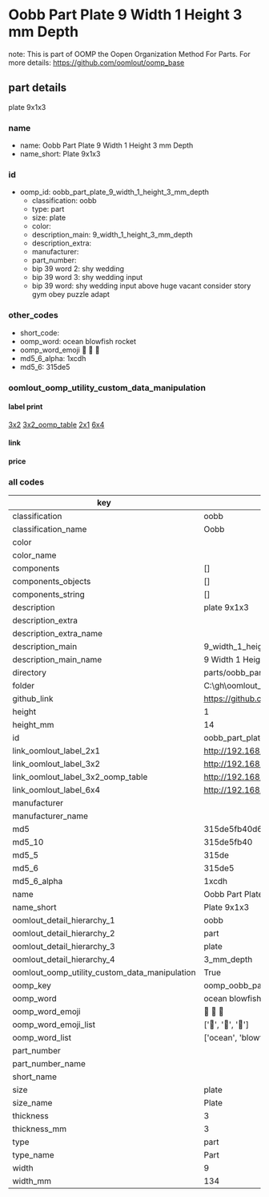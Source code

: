 # Oobb Part Plate 9 Width 1 Height 3 mm Depth  

note: This is part of OOMP the Oopen Organization Method For Parts. For more details: https://github.com/oomlout/oomp_base

##  part details
  



plate 9x1x3



### name
* name: Oobb Part Plate 9 Width 1 Height 3 mm Depth
* name_short: Plate 9x1x3 
### id
* oomp_id: oobb_part_plate_9_width_1_height_3_mm_depth
  * classification: oobb
  * type: part
  * size: plate
  * color: 
  * description_main: 9_width_1_height_3_mm_depth
  * description_extra: 
  * manufacturer: 
  * part_number: 
  * bip 39 word 2: shy wedding
  * bip 39 word 3: shy wedding input
  * bip 39 word: shy wedding input above huge vacant consider story gym obey puzzle adapt

### other_codes
* short_code: 
* oomp_word: ocean blowfish rocket
* oomp_word_emoji :ocean: :blowfish: :rocket:
* md5_6_alpha: 1xcdh
* md5_6: 315de5






### oomlout_oomp_utility_custom_data_manipulation
#### label print
[3x2](http://192.168.1.245:1112/?label=oomp%201xcdh)
[3x2_oomp_table](http://192.168.1.108:1112/?label=oomp%201xcdh)
[2x1](http://192.168.1.242:1112/?label=oomp%201xcdh)
[6x4](http://192.168.1.55:1112/?label=oomp%201xcdh)    

#### link

                              

#### price







### all codes 
| key | value |  
| --- | --- |  
| classification | oobb |  
| classification_name | Oobb |  
| color |  |  
| color_name |  |  
| components | [] |  
| components_objects | [] |  
| components_string | [] |  
| description | plate 9x1x3 |  
| description_extra |  |  
| description_extra_name |  |  
| description_main | 9_width_1_height_3_mm_depth |  
| description_main_name | 9 Width 1 Height 3 mm Depth |  
| directory | parts/oobb_part_plate_9_width_1_height_3_mm_depth |  
| folder | C:\gh\oomlout_oobb_version_4_generated_parts\things\oobb_part_plate_9_width_1_height_3_mm_depth |  
| github_link | https://github.com/oomlout/oomlout_oomp_part_src/tree/main/parts/oobb_part_plate_9_width_1_height_3_mm_depth |  
| height | 1 |  
| height_mm | 14 |  
| id | oobb_part_plate_9_width_1_height_3_mm_depth |  
| link_oomlout_label_2x1 | http://192.168.1.242:1112/?label=oomp%201xcdh |  
| link_oomlout_label_3x2 | http://192.168.1.245:1112/?label=oomp%201xcdh |  
| link_oomlout_label_3x2_oomp_table | http://192.168.1.108:1112/?label=oomp%201xcdh |  
| link_oomlout_label_6x4 | http://192.168.1.55:1112/?label=oomp%201xcdh |  
| manufacturer |  |  
| manufacturer_name |  |  
| md5 | 315de5fb40d685ebc1b75008e97e3e3c |  
| md5_10 | 315de5fb40 |  
| md5_5 | 315de |  
| md5_6 | 315de5 |  
| md5_6_alpha | 1xcdh |  
| name | Oobb Part Plate 9 Width 1 Height 3 mm Depth |  
| name_short | Plate 9x1x3  |  
| oomlout_detail_hierarchy_1 | oobb |  
| oomlout_detail_hierarchy_2 | part |  
| oomlout_detail_hierarchy_3 | plate |  
| oomlout_detail_hierarchy_4 | 3_mm_depth |  
| oomlout_oomp_utility_custom_data_manipulation | True |  
| oomp_key | oomp_oobb_part_plate_9_width_1_height_3_mm_depth |  
| oomp_word | ocean blowfish rocket |  
| oomp_word_emoji | :ocean: :blowfish: :rocket: |  
| oomp_word_emoji_list | [':ocean:', ':blowfish:', ':rocket:'] |  
| oomp_word_list | ['ocean', 'blowfish', 'rocket'] |  
| part_number |  |  
| part_number_name |  |  
| short_name |  |  
| size | plate |  
| size_name | Plate |  
| thickness | 3 |  
| thickness_mm | 3 |  
| type | part |  
| type_name | Part |  
| width | 9 |  
| width_mm | 134 |  
